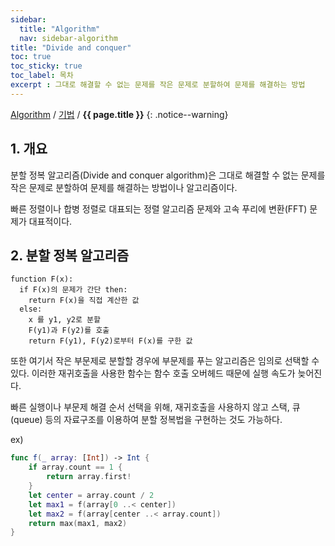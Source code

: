 ```yaml
---
sidebar:
  title: "Algorithm"
  nav: sidebar-algorithm
title: "Divide and conquer"
toc: true
toc_sticky: true
toc_label: 목차
excerpt : 그대로 해결할 수 없는 문제를 작은 문제로 분할하여 문제를 해결하는 방법
---
```

[Algorithm](/algorithm/) / [기법](/algorithm/techniques/) / **{{ page.title }}**
{: .notice--warning}

## 1. 개요

분할 정복 알고리즘(Divide and conquer algorithm)은 그대로 해결할 수 없는 문제를 작은 문제로 분할하여 문제를 해결하는 방법이나 알고리즘이다.

빠른 정렬이나 합병 정렬로 대표되는 정렬 알고리즘 문제와 고속 푸리에 변환(FFT) 문제가 대표적이다.

## 2. 분할 정복 알고리즘
```
function F(x):
  if F(x)의 문제가 간단 then:
    return F(x)을 직접 계산한 값
  else:
    x 를 y1, y2로 분할
    F(y1)과 F(y2)를 호출
    return F(y1), F(y2)로부터 F(x)를 구한 값
```

또한 여기서 작은 부문제로 분할할 경우에 부문제를 푸는 알고리즘은 임의로 선택할 수 있다. 이러한 재귀호출을 사용한 함수는 함수 호출 오버헤드 때문에 실행 속도가 늦어진다.

빠른 실행이나 부문제 해결 순서 선택을 위해, 재귀호출을 사용하지 않고 스택, 큐(queue) 등의 자료구조를 이용하여 분할 정복법을 구현하는 것도 가능하다.

ex)
```swift
func f(_ array: [Int]) -> Int {
    if array.count == 1 {
        return array.first!
    }
    let center = array.count / 2
    let max1 = f(array[0 ..< center])
    let max2 = f(array[center ..< array.count])
    return max(max1, max2)
}
```
